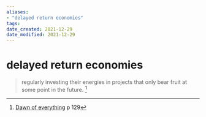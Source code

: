 ```yaml
---
aliases:
- "delayed return economies"
tags: 
date_created: 2021-12-29
date_modified: 2021-12-29
---
```


# delayed return economies

>  regularly investing their energies in projects that only bear fruit at some point in the future. [^1]
[^1]: [Dawn of everything](dawn_of_everything_graeber_wengrow.md)  p 129